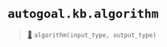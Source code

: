 # `autogoal.kb.algorithm`

> [📝](https://github.com/autogoal/autogoal/blob/main/autogoal/kb/_data.py#L12)
> `algorithm(input_type, output_type)`

